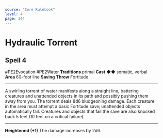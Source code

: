 ```yaml
---
source: "Core Rulebook"
level: 4
page: 344
---
```


# Hydraulic Torrent
## Spell 4
#PE2Evocation #PE2Water
**Traditions** primal
**Cast** ◆◆ somatic, verbal
**Area** 60-foot line
**Saving Throw** Fortitude

-----
A swirling torrent of water manifests along a straight line, battering creatures and unattended objects in its path and possibly pushing them away from you. The torrent deals 8d6 bludgeoning damage. Each creature in the area must attempt a basic Fortitude save; unattended objects automatically fail. Creatures and objects that fail the save are also knocked back 5 feet (10 feet on a critical failure).  

---
**Heightened (+1)** The damage increases by 2d6.